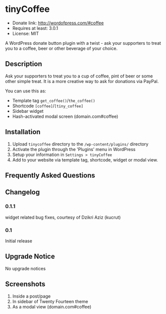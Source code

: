 # tinyCoffee
*   Donate link: http://wordofpress.com/#coffee
*   Requires at least: 3.0.1
*   License: MIT

A WordPress donate button plugin with a twist - ask your supporters to treat you to a coffee, beer or other beverage of your choice.

## Description

Ask your supporters to treat you to a cup of coffee, pint of beer or some other simple treat. It is a more creative way to ask for donations via PayPal.

You can use this as:

*   Template tag `get_coffee()`/`the_coffee()`
*   Shortcode `[coffee]`/`[tiny_coffee]`
*   Sidebar widget
*   Hash-activated modal screen (domain.com#coffee)

## Installation

1. Upload `tinycoffee` directory to the `/wp-content/plugins/` directory
1. Activate the plugin through the 'Plugins' menu in WordPress
1. Setup your information in `Settings > tinyCoffee`
1. Add to your website via template tag, shortcode, widget or modal view.

## Frequently Asked Questions

## Changelog

### 0.1.1
widget related bug fixes, courtesy of Dzikri Aziz (kucrut)

### 0.1
Initial release

## Upgrade Notice

No upgrade notices

## Screenshots
1. Inside a post/page
2. In sidebar of Twenty Fourteen theme
3. As a modal view (domain.com#coffee)
